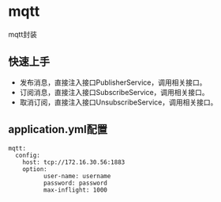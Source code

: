 # mqtt
mqtt封装
## 快速上手
* 发布消息，直接注入接口PublisherService，调用相关接口。
* 订阅消息，直接注入接口SubscribeService，调用相关接口。
* 取消订阅，直接注入接口UnsubscribeService，调用相关接口。
## application.yml配置
```
mqtt:
  config:
    host: tcp://172.16.30.56:1883
    option:
          user-name: username
          password: password
          max-inflight: 1000
```